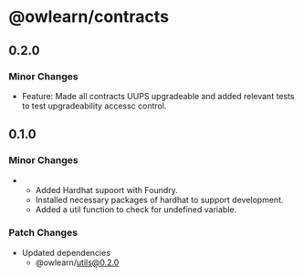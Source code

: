 # @owlearn/contracts

## 0.2.0

### Minor Changes

- Feature: Made all contracts UUPS upgradeable and added relevant tests to test upgradeability accessc control.

## 0.1.0

### Minor Changes

- - Added Hardhat supoort with Foundry.
  - Installed necessary packages of hardhat to support development.
  - Added a util function to check for undefined variable.

### Patch Changes

- Updated dependencies
  - @owlearn/utils@0.2.0
